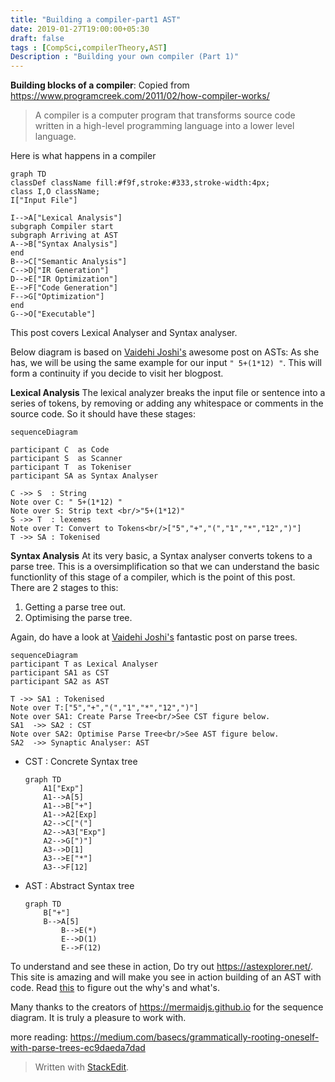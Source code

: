 ```yaml
---
title: "Building a compiler-part1 AST"
date: 2019-01-27T19:00:00+05:30
draft: false
tags : [CompSci,compilerTheory,AST]
Description : "Building your own compiler (Part 1)"
---  
```

**Building blocks of a compiler**:
Copied from <https://www.programcreek.com/2011/02/how-compiler-works/>
>A compiler is a computer program that transforms source code written in a high-level programming language into a lower level language.  

Here is what happens in a compiler

```mermaid
graph TD
classDef className fill:#f9f,stroke:#333,stroke-width:4px;
class I,O className;
I["Input File"]

I-->A["Lexical Analysis"]
subgraph Compiler start
subgraph Arriving at AST
A-->B["Syntax Analysis"]
end
B-->C["Semantic Analysis"]
C-->D["IR Generation"]
D-->E["IR Optimization"]
E-->F["Code Generation"]
F-->G["Optimization"]
end
G-->O["Executable"]
```
This post covers Lexical Analyser and Syntax analyser. 

Below diagram is based on [Vaidehi Joshi's](https://medium.com/basecs/leveling-up-ones-parsing-game-with-asts-d7a6fc2400ff) awesome post on ASTs:
As she has, we will be using the same example for our input `" 5+(1*12) "`. This will form a  continuity if you decide to visit her blogpost.

**Lexical Analysis**
The lexical analyzer breaks the input file or sentence into a series of tokens, by removing or adding any whitespace or comments in the source code. So it should have these stages:

```mermaid
sequenceDiagram

participant C  as Code   
participant S  as Scanner
participant T  as Tokeniser
participant SA as Syntax Analyser  

C ->> S  : String
Note over C: " 5+(1*12) "
Note over S: Strip text <br/>"5+(1*12)"
S ->> T  : lexemes  
Note over T: Convert to Tokens<br/>["5","+","(","1","*","12",")"]
T ->> SA : Tokenised    
```

**Syntax Analysis**
At its very basic, a Syntax analyser converts tokens to a parse tree. This is a oversimplification so that we can understand the basic functionlity of this stage of a compiler, which is the point of this post.  
There are 2 stages to this:
1. Getting a parse tree out.
2. Optimising the parse tree.

Again, do have a look at [Vaidehi Joshi's](https://medium.com/basecs/grammatically-rooting-oneself-with-parse-trees-ec9daeda7dad) fantastic post on parse trees.

```mermaid
sequenceDiagram
participant T as Lexical Analyser   
participant SA1 as CST
participant SA2 as AST 

T ->> SA1 : Tokenised   
Note over T:["5","+","(","1","*","12",")"]
Note over SA1: Create Parse Tree<br/>See CST figure below.
SA1  ->> SA2 : CST
Note over SA2: Optimise Parse Tree<br/>See AST figure below.
SA2  ->> Synaptic Analyser: AST 
```  

* CST : Concrete Syntax tree
	```mermaid
	graph TD
		A1["Exp"]
		A1-->A[5]
		A1-->B["+"]
		A1-->A2[Exp]
		A2-->C["("]
		A2-->A3["Exp"]
		A2-->G[")"]
		A3-->D[1]
		A3-->E["*"]
		A3-->F[12]
	```
* AST : Abstract Syntax tree
    ```mermaid
	graph TD
		B["+"]
		B-->A[5]
	        B-->E(*)
	        E-->D(1)
	        E-->F(12)
    ```
To understand and see these in action, Do try out <https://astexplorer.net/>. This site is amazing and will make you see in action building of an AST with code.  Read [this](https://blog.buildo.io/a-tour-of-abstract-syntax-trees-906c0574a067) to figure out the why's and what's.

Many thanks to the creators of  <https://mermaidjs.github.io> for the sequence diagram. It is truly a pleasure to work with.  

more reading:
<https://medium.com/basecs/grammatically-rooting-oneself-with-parse-trees-ec9daeda7dad>


> Written with [StackEdit](https://stackedit.io/).
<!--stackedit_data:
eyJoaXN0b3J5IjpbMTI4NjM2MzQ0NywxNTU4NDUzMzkyLDc0MD
c3NDY5OSw3NDY5MDU2ODIsLTE2NzUxNTY3MzUsLTEwODM5OTI2
NzIsMTg2NDkyMzQ1NSwtMzQwMjA3MzExLDQ2MzM2MDA2MSwtND
E0NzQ2NzY1LC0xNjIzMjU0MzYxLDE1MTM3MjA3NTksMTU4NTI2
NzE0NCw4MzE3NzIzMF19
-->